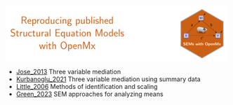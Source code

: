 <img src = 'logo/Banner.svg' align = "center"/>


- [Jose_2013](https://github.com/smusp/SEMs_with_OpenMx/tree/main/Jose_2013)
  Three variable mediation
- [Kurbanoglu_2021](https://github.com/smusp/SEMs_with_OpenMx/tree/main/Kurbanoglu_2021)
  Three variable mediation using summary data
- [Little_2006](https://github.com/smusp/SEMs_with_OpenMx/tree/main/Little_2006)
  Methods of identification and scaling
- [Green_2023](https://github.com/smusp/SEMs_with_OpenMx/tree/main/Green_2023)
  SEM approaches for analyzing means

